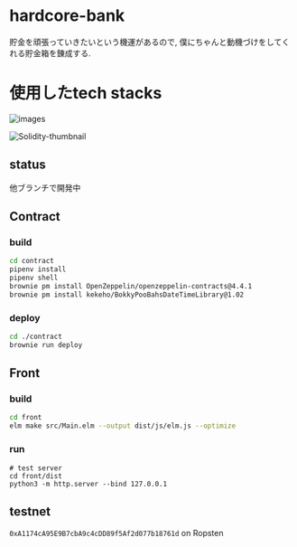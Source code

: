 # hardcore-bank

貯金を頑張っていきたいという機運があるので, 僕にちゃんと動機づけをしてくれる貯金箱を錬成する.


# 使用したtech stacks

![images](https://user-images.githubusercontent.com/89442945/200168205-d05e661f-d199-4851-9ddd-60f404e3b7e2.png)

![Solidity-thumbnail](https://user-images.githubusercontent.com/89442945/200168251-327b5fb7-a5c9-42b7-a4d9-1938ba4d814a.png)

## status

他ブランチで開発中

## Contract

### build

```sh
cd contract
pipenv install
pipenv shell
brownie pm install OpenZeppelin/openzeppelin-contracts@4.4.1
brownie pm install kekeho/BokkyPooBahsDateTimeLibrary@1.02
```

### deploy

```sh
cd ./contract
brownie run deploy
```

## Front

### build

```sh
cd front
elm make src/Main.elm --output dist/js/elm.js --optimize
```

### run

```
# test server
cd front/dist
python3 -m http.server --bind 127.0.0.1
```


## testnet

`0xA1174cA95E9B7cbA9c4cDD89f5Af2d077b18761d` on Ropsten
